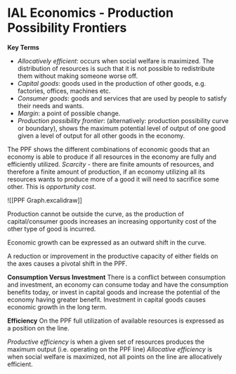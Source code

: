 # IAL Economics - Production Possibility Frontiers
__Key Terms__
- _Allocatively efficient_: occurs when social welfare is maximized. The distribution of resources is such that it is not possible to redistribute them without making someone worse off.
- _Capital goods_: goods used in the production of other goods, e.g. factories, offices, machines etc.
- _Consumer goods_: goods and services  that are used by people to satisfy their needs and wants.
- _Margin_: a point of possible change.
- _Production possibility frontier_: (alternatively: production possibility curve or boundary), shows the maximum potential level of output of one good given a level of output for all other goods in the economy.


The PPF shows the different combinations of economic goods that an economy is able to produce if all resources in the economy are fully and efficiently utilized.
_Scarcity_ - there are finite amounts of resources, and therefore a finite amount of production, if an economy utilizing all its resources wants to produce more of a good it will need to sacrifice some other. This is _opportunity cost_.

![[PPF Graph.excalidraw]]

Production cannot be outside the curve, as the production of capital/consumer goods increases an increasing opportunity cost of the other type of good is incurred.

Economic growth can be expressed as an outward shift in the curve.

A reduction or improvement in the productive capacity of either fields on the axes causes a pivotal shift in the PPF.

__Consumption Versus Investment__
There is a conflict between consumption and investment, an economy can consume today and have the consumption benefits today, or invest in capital goods and increase the potential of the economy having greater benefit. Investment in capital goods causes economic growth in the long term.

__Efficiency__
On the PPF full utilization of available resources is expressed as a position on the line.

_Productive efficiency_ is when a given set of resources produces the maximum output (i.e. operating on the PPF line)
_Allocative efficiency_ is when social welfare is maximized, not all points on the line are allocatively efficient.






